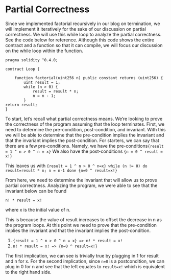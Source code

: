# Partial Correctness

Since we implemented factorial recursively in our blog on termination, we will implement it iteratively for the sake of our discussion on partial correctness. 
We will use this while loop to analyze the partial correctness. See the code below for reference. Although this code shows the entire contract and a function 
so that it can compile, we will focus our discussion on the while loop within the function. 

```
pragma solidity ^0.4.0;

contract Loop {

	function factorial(uint256 n) public constant returns (uint256) {
		uint result = 1;
		while (n > 0) {
			result = result * n;
			n = n - 1;
		}
return result;
}
```

To start, let’s recall what partial correctness means. We’re looking to prove the correctness of the program assuming that the loop terminates. First, we need to determine the pre-condition, post-condition, and invariant. With this we will be able to determine that the pre-condition implies the invariant and that the invariant implies the post-condition. For starters, we can say that there are a few pre-conditions. Namely, we have the pre-conditions`{result = 1 ^ n > 0 ^ n = x}` We also have the post-conditions `{n = 0 ^ result = x!}`

This leaves us with 
```{result = 1 ^ n > 0 ^ n=x} while (n != 0) do result=result * n; n = n-1 done {n=0 ^ result=x!}```

From here, we need to determine the invariant that will allow us to prove partial correctness. Analyzing the program, we were able to see that the invariant below can be found

```n! * result = x!```

where x is the initial value of n. 

This is because the value of result increases to offset the decrease in n as the program loops. At this point we need to prove that the pre-condition implies the invariant and that the invariant implies the post-condition.

1. `{result = 1 ^ n > 0 ^ n = x} => n! * result = x!`
2. `n! * result = x! => {n=0 ^ result=x!}`

The first implication, we can see is trivially true by plugging in 1 for result and n for x. For the second implication, since `n=0` is a postcondition, we can plug in 0 for n and see that the left equates to `result=x!` which is equivalent to the right hand side. 
